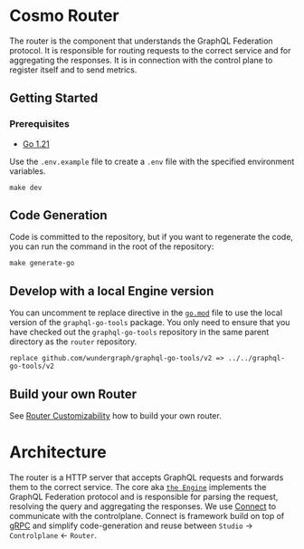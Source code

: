 # Cosmo Router

The router is the component that understands the GraphQL Federation protocol. It is responsible for routing requests to the correct service and for aggregating the responses. It is in connection with the control plane to register itself and to send metrics.

## Getting Started

### Prerequisites

- [Go 1.21](https://golang.org/doc/install)

Use the `.env.example` file to create a `.env` file with the specified environment variables.

```shell
make dev
```

## Code Generation

Code is committed to the repository, but if you want to regenerate the code, you can run the command in the root of the repository:

```shell
make generate-go
```

## Develop with a local Engine version

You can uncomment te replace directive in the [`go.mod`](go.mod) file to use the local version of the `graphql-go-tools` package. You only need to ensure that you have checked out the `graphql-go-tools` repository in the same parent directory as the `router` repository.

```
replace github.com/wundergraph/graphql-go-tools/v2 => ../../graphql-go-tools/v2
```

## Build your own Router

See [Router Customizability](https://cosmo-docs.wundergraph.com/router/customizability) how to build your own router.

# Architecture

The router is a HTTP server that accepts GraphQL requests and forwards them to the correct service.
The core aka [`the Engine`](https://github.com/wundergraph/graphql-go-tools) implements the GraphQL Federation protocol and is responsible for parsing the request, resolving the query and aggregating the responses.
We use [Connect](https://connect.build/) to communicate with the controlplane. Connect is framework build on top of [gRPC](https://grpc.io/) and simplify code-generation and reuse between `Studio` -> `Controlplane` <- `Router`.
